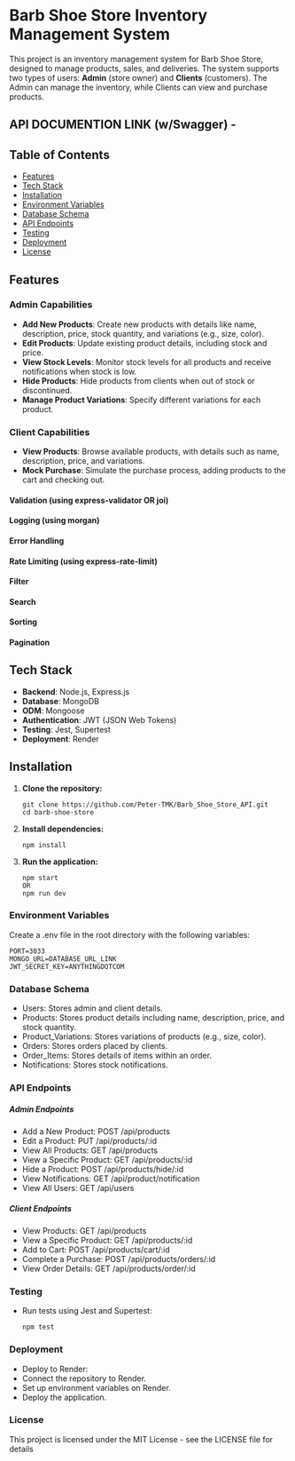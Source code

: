 # Barb Shoe Store Inventory Management System

This project is an inventory management system for Barb Shoe Store, designed to manage products, sales, and deliveries. The system supports two types of users: **Admin** (store owner) and **Clients** (customers). The Admin can manage the inventory, while Clients can view and purchase products.

## API DOCUMENTION LINK (w/Swagger) -

## Table of Contents

- [Features](#features)
- [Tech Stack](#tech-stack)
- [Installation](#installation)
- [Environment Variables](#environment-variables)
- [Database Schema](#database-schema)
- [API Endpoints](#api-endpoints)
- [Testing](#testing)
- [Deployment](#deployment)
- [License](#license)

## Features

### Admin Capabilities

- **Add New Products**: Create new products with details like name, description, price, stock quantity, and variations (e.g., size, color).
- **Edit Products**: Update existing product details, including stock and price.
- **View Stock Levels**: Monitor stock levels for all products and receive notifications when stock is low.
- **Hide Products**: Hide products from clients when out of stock or discontinued.
- **Manage Product Variations**: Specify different variations for each product.

### Client Capabilities

- **View Products**: Browse available products, with details such as name, description, price, and variations.
- **Mock Purchase**: Simulate the purchase process, adding products to the cart and checking out.

#### Validation (using express-validator OR joi)

#### Logging (using morgan)

#### Error Handling

#### Rate Limiting (using express-rate-limit)

#### Filter

#### Search

#### Sorting

#### Pagination

## Tech Stack

- **Backend**: Node.js, Express.js
- **Database**: MongoDB
- **ODM**: Mongoose
- **Authentication**: JWT (JSON Web Tokens)
- **Testing**: Jest, Supertest
- **Deployment**: Render

## Installation

1. **Clone the repository:**

   ```
   git clone https://github.com/Peter-TMK/Barb_Shoe_Store_API.git
   cd barb-shoe-store
   ```

2. **Install dependencies:**
   ```
   npm install
   ```
3. **Run the application:**
   ```
   npm start
   OR
   npm run dev
   ```

### Environment Variables

Create a .env file in the root directory with the following variables:

```
PORT=3033
MONGO_URL=DATABASE_URL_LINK
JWT_SECRET_KEY=ANYTHINGDOTCOM
```

### Database Schema

- Users: Stores admin and client details.
- Products: Stores product details including name, description, price, and stock quantity.
- Product_Variations: Stores variations of products (e.g., size, color).
- Orders: Stores orders placed by clients.
- Order_Items: Stores details of items within an order.
- Notifications: Stores stock notifications.

### API Endpoints

##### Admin Endpoints

- Add a New Product: POST /api/products
- Edit a Product: PUT /api/products/:id
- View All Products: GET /api/products
- View a Specific Product: GET /api/products/:id
- Hide a Product: POST /api/products/hide/:id
- View Notifications: GET /api/product/notification
- View All Users: GET /api/users

##### Client Endpoints

- View Products: GET /api/products
- View a Specific Product: GET /api/products/:id
- Add to Cart: POST /api/products/cart/:id
- Complete a Purchase: POST /api/products/orders/:id
- View Order Details: GET /api/products/order/:id

### Testing

- Run tests using Jest and Supertest:
  ```
  npm test
  ```

### Deployment

- Deploy to Render:
- Connect the repository to Render.
- Set up environment variables on Render.
- Deploy the application.

### License

This project is licensed under the MIT License - see the LICENSE file for details
